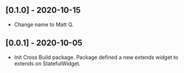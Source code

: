 ## [0.1.0] - 2020-10-15
* Change name to Matt Q.

## [0.0.1] - 2020-10-05

* Init Cross Build package. Package defined a new extends widget to extends on StatefulWidget.


